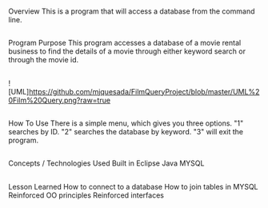 ###
Overview
This is a program that will access a database from the command line.

##
Program Purpose
This program accesses a database of a movie rental business to find the details of a movie through either keyword search or through the movie id.

##
![UML]https://github.com/mjquesada/FilmQueryProject/blob/master/UML%20Film%20Query.png?raw=true


##
How To Use
There is a simple menu, which gives you three options.  "1" searches by ID.  "2" searches the database by keyword.  "3" will exit the program.

##
Concepts / Technologies Used
Built in Eclipse
Java
MYSQL

##
Lesson Learned
How to connect to a database
How to join tables in MYSQL
Reinforced OO principles
Reinforced interfaces
